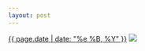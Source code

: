 ```yaml
---
layout: post
---
```


<p>
  <time><a href="/459">{{ page.date | date: "%e %B, %Y" }}</a></time>
  <a href="/459"><img src="{{ site.assets_url }}/459.jpg"/></a>
</p>
